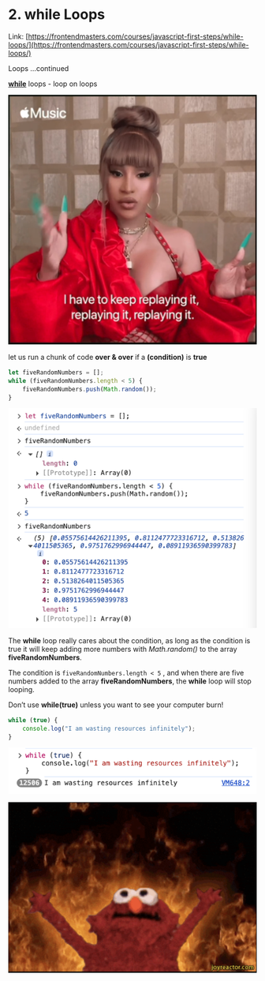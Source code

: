 # 2. while Loops

Link: [https://frontendmasters.com/courses/javascript-first-steps/while-loops/](https://frontendmasters.com/courses/javascript-first-steps/while-loops/)

Loops …continued

[**while**](https://developer.mozilla.org/en-US/docs/Web/JavaScript/Reference/Statements/while) loops - loop on loops

![image.png](./image/image_01.png)

let us run a chunk of code **over & over** if a **(condition)** is **true**

```jsx
let fiveRandomNumbers = [];
while (fiveRandomNumbers.length < 5) {
    fiveRandomNumbers.push(Math.random());
}
```

![image.png](./image/image_02.png)

The **while** loop really cares about the condition, as long as the condition is true it will keep adding more numbers with *Math.random()* to the array **fiveRandomNumbers**.

The condition is `fiveRandomNumbers.length < 5`  , and when there are five numbers added to the array **fiveRandomNumbers**, the **while** loop will stop looping.

Don’t use **while(true)** unless you want to see your computer burn!

```jsx
while (true) {
    console.log("I am wasting resources infinitely");
}
```

![image.png](./image/image_03.png)

![image.png](./image/image_04.png)